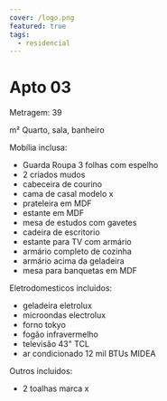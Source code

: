 ```yaml
---
cover: /logo.png
featured: true
tags:
  - residencial
---
```


# Apto 03

Metragem: 39

m² Quarto, sala, banheiro

Mobília inclusa:

- Guarda Roupa 3 folhas com espelho
- 2 criados mudos
- cabeceira de courino
- cama de casal modelo x
- prateleira em MDF
- estante em MDF
- mesa de estudos com gavetes
- cadeira de escritorio
- estante para TV com armário
- armário completo de cozinha
- armário acima da geladeira
- mesa para banquetas em MDF

Eletrodomesticos incluidos:

- geladeira eletrolux
- microondas electrolux
- forno tokyo
- fogão infravermelho
- televisão 43" TCL
- ar condicionado 12 mil BTUs MIDEA

Outros incluidos:

- 2 toalhas marca x
